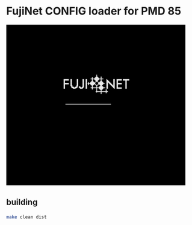 # FujiNet CONFIG loader for PMD 85

![CONFIG Loader](config-loader-pmd85.png)

## building

```sh
make clean dist
```
